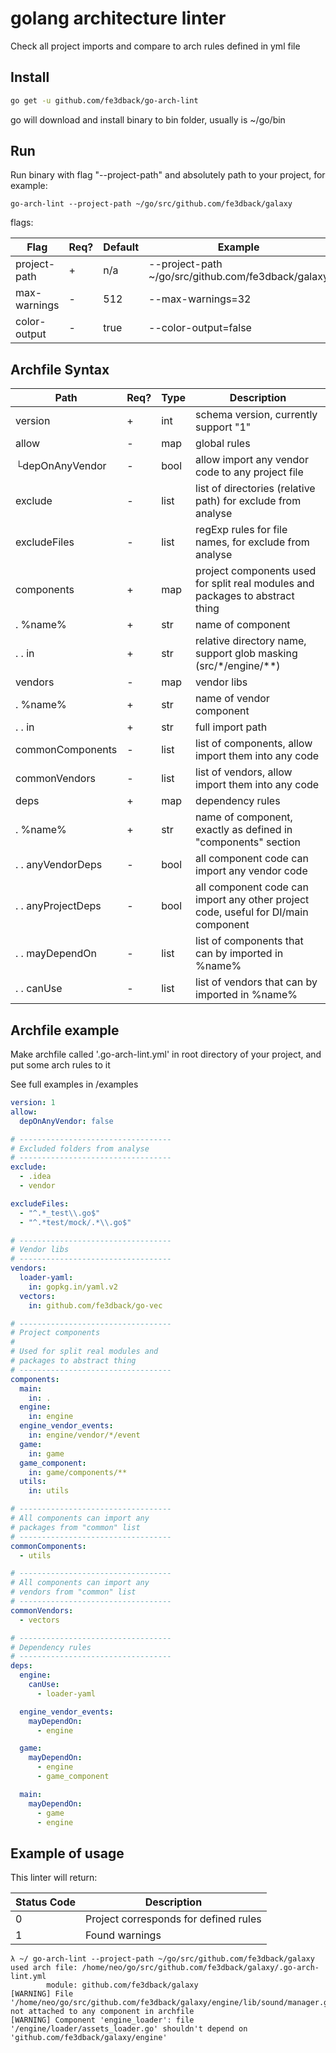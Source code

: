 # golang architecture linter

Check all project imports and compare to arch rules defined in yml file

## Install

```bash
go get -u github.com/fe3dback/go-arch-lint
```

go will download and install binary to bin folder, usually
is ~/go/bin

## Run

Run binary with flag "--project-path" and absolutely path
to your project, for example:
```
go-arch-lint --project-path ~/go/src/github.com/fe3dback/galaxy
```

flags:

| Flag              | Req?  | Default  | Example             |
| ----------------- | ----- | -------- | ------------------- |
| project-path      | +     | n/a      | --project-path ~/go/src/github.com/fe3dback/galaxy |
| max-warnings      | -     | 512      | --max-warnings=32 |
| color-output      | -     | true     | --color-output=false |

## Archfile Syntax

| Path              | Req?  | Type  | Description         |
| -------------     | ----- | ----- | ------------------- |
| version           | +     | int   | schema version, currently support "1"  |
| allow             | -     | map   | global rules |
| └depOnAnyVendor   | -     | bool  | allow import any vendor code to any project file |
| exclude           | -     | list  | list of directories (relative path) for exclude from analyse |
| excludeFiles      | -     | list  | regExp rules for file names, for exclude from analyse |
| components        | +     | map   | project components used for split real modules and packages to abstract thing |
| . %name%          | +     | str   | name of component |
| . . in            | +     | str   | relative directory name, support glob masking (src/\*/engine/\*\*) |
| vendors           | -     | map   | vendor libs |
| . %name%          | +     | str   | name of vendor component |
| . . in            | +     | str   | full import path |
| commonComponents  | -     | list  | list of components, allow import them into any code |
| commonVendors     | -     | list  | list of vendors, allow import them into any code |
| deps              | +     | map   | dependency rules |
| . %name%          | +     | str   | name of component, exactly as defined in "components" section |
| . . anyVendorDeps | -     | bool  | all component code can import any vendor code |
| . . anyProjectDeps| -     | bool  | all component code can import any other project code, useful for DI/main component |
| . . mayDependOn   | -     | list  | list of components that can by imported in %name% |
| . . canUse        | -     | list  | list of vendors that can by imported in %name% |

## Archfile example

Make archfile called '.go-arch-lint.yml' in root directory
of your project, and put some arch rules to it

See full examples in /examples

```yaml
version: 1
allow:
  depOnAnyVendor: false

# ----------------------------------
# Excluded folders from analyse
# ----------------------------------
exclude:
  - .idea
  - vendor

excludeFiles:
  - "^.*_test\\.go$"
  - "^.*test/mock/.*\\.go$"

# ----------------------------------
# Vendor libs
# ----------------------------------
vendors:
  loader-yaml:
    in: gopkg.in/yaml.v2
  vectors:
    in: github.com/fe3dback/go-vec

# ----------------------------------
# Project components
#
# Used for split real modules and 
# packages to abstract thing
# ----------------------------------
components:
  main:
    in: .
  engine:
    in: engine
  engine_vendor_events:
    in: engine/vendor/*/event
  game:
    in: game
  game_component:
    in: game/components/**
  utils:
    in: utils

# ----------------------------------
# All components can import any 
# packages from "common" list
# ----------------------------------
commonComponents:
  - utils

# ----------------------------------
# All components can import any 
# vendors from "common" list
# ----------------------------------
commonVendors:
  - vectors

# ----------------------------------
# Dependency rules
# ----------------------------------
deps:
  engine:
    canUse:
      - loader-yaml  

  engine_vendor_events:
    mayDependOn:
      - engine

  game:
    mayDependOn:
      - engine
      - game_component

  main:
    mayDependOn:
      - game
      - engine
```

## Example of usage

This linter will return:

| Status Code | Description |
| ----------- | ----------- |
| 0           | Project corresponds for defined rules |
| 1           | Found warnings |

```
λ ~/ go-arch-lint --project-path ~/go/src/github.com/fe3dback/galaxy
used arch file: /home/neo/go/src/github.com/fe3dback/galaxy/.go-arch-lint.yml
        module: github.com/fe3dback/galaxy
[WARNING] File '/home/neo/go/src/github.com/fe3dback/galaxy/engine/lib/sound/manager.go' not attached to any component in archfile
[WARNING] Component 'engine_loader': file '/engine/loader/assets_loader.go' shouldn't depend on 'github.com/fe3dback/galaxy/engine'
```